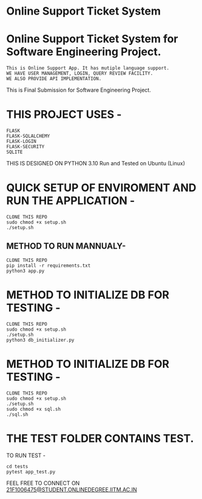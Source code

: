 # Online Support Ticket System
# Online Support Ticket System for Software Engineering Project.
````
This is Online Support App. It has mutiple language support.
WE HAVE USER MANAGEMENT, LOGIN, QUERY REVIEW FACILITY.
WE ALSO PROVIDE API IMPLEMENTATION.
````

This is Final Submission for Software Engineering Project.

# THIS PROJECT USES -
```
FLASK
FLASK-SQLALCHEMY
FLASK-LOGIN
FLASK-SECURITY
SQLITE
```

THIS IS DESIGNED ON PYTHON 3.10
Run and Tested on Ubuntu (Linux)

# QUICK SETUP OF ENVIROMENT AND RUN THE APPLICATION -
```
CLONE THIS REPO
sudo chmod +x setup.sh
./setup.sh
```

## METHOD TO RUN MANNUALY-
```
CLONE THIS REPO
pip install -r requirements.txt
python3 app.py
```
# METHOD TO INITIALIZE DB FOR TESTING -
```
CLONE THIS REPO
sudo chmod +x setup.sh
./setup.sh
python3 db_initializer.py
```
# METHOD TO INITIALIZE DB FOR TESTING -
```
CLONE THIS REPO
sudo chmod +x setup.sh
./setup.sh
sudo chmod +x sql.sh
./sql.sh
```

# THE TEST FOLDER CONTAINS TEST.
TO RUN TEST -
```
cd tests
pytest app_test.py
```

FEEL FREE TO CONNECT ON 21F1006475@STUDENT.ONLINEDEGREE.IITM.AC.IN